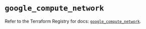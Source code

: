 # `google_compute_network`

Refer to the Terraform Registry for docs: [`google_compute_network`](https://registry.terraform.io/providers/hashicorp/google/5.17.0/docs/resources/compute_network).
